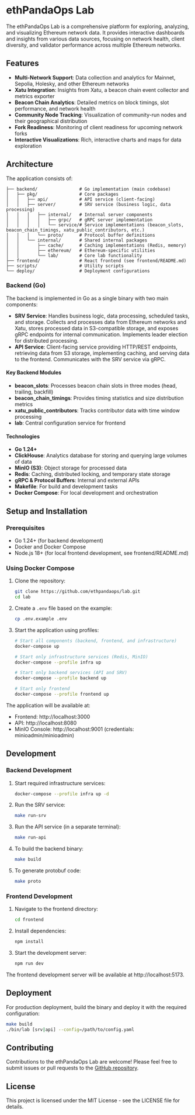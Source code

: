 # ethPandaOps Lab

The ethPandaOps Lab is a comprehensive platform for exploring, analyzing, and visualizing Ethereum network data. It provides interactive dashboards and insights from various data sources, focusing on network health, client diversity, and validator performance across multiple Ethereum networks.

## Features

- **Multi-Network Support**: Data collection and analytics for Mainnet, Sepolia, Holesky, and other Ethereum networks
- **Xatu Integration**: Insights from Xatu, a beacon chain event collector and metrics exporter
- **Beacon Chain Analytics**: Detailed metrics on block timings, slot performance, and network health
- **Community Node Tracking**: Visualization of community-run nodes and their geographical distribution
- **Fork Readiness**: Monitoring of client readiness for upcoming network forks
- **Interactive Visualizations**: Rich, interactive charts and maps for data exploration

## Architecture

The application consists of:

```
├── backend/                # Go implementation (main codebase)
│   ├── pkg/                # Core packages
│   │   ├── api/            # API service (client-facing)
│   │   ├── server/         # SRV service (business logic, data processing)
│   │   │   ├── internal/   # Internal server components
│   │   │   │   ├── grpc/   # gRPC server implementation
│   │   │   │   └── service/# Service implementations (beacon_slots, beacon_chain_timings, xatu_public_contributors, etc.)
│   │   │   └── proto/      # Protocol buffer definitions
│   │   └── internal/       # Shared internal packages
│   │       ├── cache/      # Caching implementations (Redis, memory)
│   │       ├── ethereum/   # Ethereum-specific utilities
│   │       └── lab/        # Core lab functionality
├── frontend/               # React frontend (see frontend/README.md)
├── scripts/                # Utility scripts
└── deploy/                 # Deployment configurations
```

### Backend (Go)

The backend is implemented in Go as a single binary with two main components:

- **SRV Service**: Handles business logic, data processing, scheduled tasks, and storage. Collects and processes data from Ethereum networks and Xatu, stores processed data in S3-compatible storage, and exposes gRPC endpoints for internal communication. Implements leader election for distributed processing.
- **API Service**: Client-facing service providing HTTP/REST endpoints, retrieving data from S3 storage, implementing caching, and serving data to the frontend. Communicates with the SRV service via gRPC.

#### Key Backend Modules

- **beacon_slots**: Processes beacon chain slots in three modes (head, trailing, backfill)
- **beacon_chain_timings**: Provides timing statistics and size distribution metrics
- **xatu_public_contributors**: Tracks contributor data with time window processing
- **lab**: Central configuration service for frontend

#### Technologies

- **Go 1.24+**
- **ClickHouse**: Analytics database for storing and querying large volumes of data
- **MinIO (S3)**: Object storage for processed data
- **Redis**: Caching, distributed locking, and temporary state storage
- **gRPC & Protocol Buffers**: Internal and external APIs
- **Makefile**: For build and development tasks
- **Docker Compose**: For local development and orchestration

## Setup and Installation

### Prerequisites

- Go 1.24+ (for backend development)
- Docker and Docker Compose
- Node.js 18+ (for local frontend development, see frontend/README.md)

### Using Docker Compose

1. Clone the repository:
   ```bash
   git clone https://github.com/ethpandaops/lab.git
   cd lab
   ```

2. Create a `.env` file based on the example:
   ```bash
   cp .env.example .env
   ```

3. Start the application using profiles:
   ```bash
   # Start all components (backend, frontend, and infrastructure)
   docker-compose up

   # Start only infrastructure services (Redis, MinIO)
   docker-compose --profile infra up

   # Start only backend services (API and SRV)
   docker-compose --profile backend up

   # Start only frontend
   docker-compose --profile frontend up
   ```

The application will be available at:
- Frontend: http://localhost:3000
- API: http://localhost:8080
- MinIO Console: http://localhost:9001 (credentials: minioadmin/minioadmin)

## Development

### Backend Development

1. Start required infrastructure services:
   ```bash
   docker-compose --profile infra up -d
   ```

2. Run the SRV service:
   ```bash
   make run-srv
   ```

3. Run the API service (in a separate terminal):
   ```bash
   make run-api
   ```

4. To build the backend binary:
   ```bash
   make build
   ```

5. To generate protobuf code:
   ```bash
   make proto
   ```

### Frontend Development

1. Navigate to the frontend directory:
   ```bash
   cd frontend
   ```

2. Install dependencies:
   ```bash
   npm install
   ```

3. Start the development server:
   ```bash
   npm run dev
   ```

The frontend development server will be available at http://localhost:5173.

## Deployment

For production deployment, build the binary and deploy it with the required configuration:

```bash
make build
./bin/lab [srv|api] --config=/path/to/config.yaml
```

## Contributing

Contributions to the ethPandaOps Lab are welcome! Please feel free to submit issues or pull requests to the [GitHub repository](https://github.com/ethpandaops/lab).

## License

This project is licensed under the MIT License - see the LICENSE file for details.